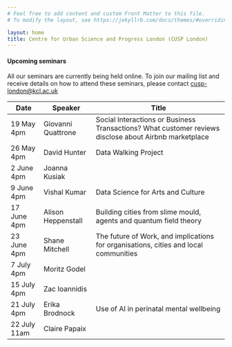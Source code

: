 ```yaml
---
# Feel free to add content and custom Front Matter to this file.
# To modify the layout, see https://jekyllrb.com/docs/themes/#overriding-theme-defaults

layout: home
title: Centre for Urban Science and Progress London (CUSP London)
---
```


#### Upcoming seminars

All our seminars are currently being held online.
To join our mailing list and receive details on how to attend these seminars, please contact
[cusp-london@kcl.ac.uk](mailto:cusp-london@kcl.ac.uk)

| Date | Speaker | Title |
|------|---------|-------|
| 19 May 4pm | Giovanni Quattrone | Social Interactions or Business Transactions? What customer reviews disclose about Airbnb marketplace |
| 26 May 4pm | David Hunter | Data Walking Project |
| 2 June 4pm | Joanna Kusiak |  | 
| 9 June 4pm | Vishal Kumar | Data Science for Arts and Culture | 
| 17 June 4pm | Alison Heppenstall | Building cities from slime mould, agents and quantum field theory | 
| 23 June 4pm | Shane Mitchell | The future of Work, and implications for organisations, cities and local communities | 
| 7 July 4pm | Moritz Godel |  | 
| 15 July 4pm | Zac Ioannidis |  | 
| 21 July 4pm | Erika Brodnock | Use of AI in perinatal mental wellbeing | 
| 22 July 11am | Claire Papaix |  | 
